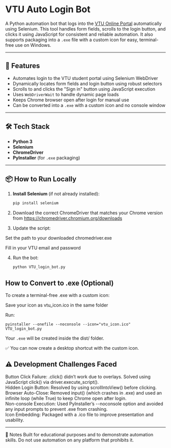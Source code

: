 # VTU Auto Login Bot

A Python automation bot that logs into the [VTU Online Portal](https://online.vtu.ac.in/login) automatically using Selenium. This tool handles form fields, scrolls to the login button, and clicks it using JavaScript for consistent and reliable automation. It also supports packaging into a `.exe` file with a custom icon for easy, terminal-free use on Windows.

---

## 🚀 Features

- Automates login to the VTU student portal using Selenium WebDriver
- Dynamically locates form fields and login button using robust selectors
- Scrolls to and clicks the "Sign in" button using JavaScript execution
- Uses `WebDriverWait` to handle dynamic page loads
- Keeps Chrome browser open after login for manual use
- Can be converted into a `.exe` with a custom icon and no console window

---

## 🛠 Tech Stack

- **Python 3**
- **Selenium**
- **ChromeDriver**
- **PyInstaller** (for `.exe` packaging)

---

## 📦 How to Run Locally

1. **Install Selenium** (if not already installed):

   ```bash
   pip install selenium

2. Download the correct ChromeDriver that matches your Chrome version from
https://chromedriver.chromium.org/downloads

3. Update the script:

Set the path to your downloaded chromedriver.exe

Fill in your VTU email and password

4. Run the bot:
    ```bash
    python VTU_login_bot.py

## How to Convert to .exe (Optional)
To create a terminal-free .exe with a custom icon:

Save your icon as vtu_icon.ico in the same folder

Run:

    
    pyinstaller --onefile --noconsole --icon="vtu_icon.ico" VTU_login_bot.py

Your `.exe` will be created inside the dist/ folder.

✅ You can now create a desktop shortcut with the custom icon.


## ⚠️ Development Challenges Faced  

Button Click Failure: .click() didn’t work due to overlays. Solved using JavaScript click() via driver.execute_script().  
Hidden Login Button: Resolved by using scrollIntoView() before clicking.  
Browser Auto-Close: Removed input() (which crashes in .exe) and used an infinite loop (while True) to keep Chrome open after login.  
Non-console Execution: Used PyInstaller’s --noconsole option and avoided any input prompts to prevent .exe from crashing.  
Icon Embedding: Packaged with a .ico file to improve presentation and usability.  

---
📌 Notes
Built for educational purposes and to demonstrate automation skills.
Do not use automation on any platform that prohibits it.

